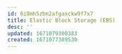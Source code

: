 ```yaml
---
id: 6i8mh5zbn2afgaxckw9f7x7
title: Elastic Block Storage (EBS)
desc: ''
updated: 1671079300383
created: 1671077389530
---
```

